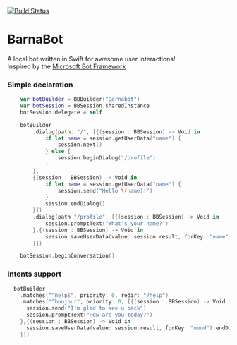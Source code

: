 [![Build Status](https://travis-ci.org/mb2dev/BarnaBot.svg?branch=master)](https://travis-ci.org/mb2dev/BarnaBot)
# BarnaBot

A local bot written in Swift for awesome user interactions!  
Inspired by the [Microsoft Bot Framework](https://dev.botframework.com)

### Simple declaration
```swift
    var botBuilder = BBBuilder("Barnabot")
    var botSession = BBSession.sharedInstance
    botSession.delegate = self

    botBuilder
        .dialog(path: "/", [{(session : BBSession) -> Void in
            if let name = session.getUserData("name") {
                session.next()
            } else {
                session.beginDialog("/profile")
            }
        },
        {(session : BBSession) -> Void in
            if let name = session.getUserData("name") {
                session.send("Hello \(name)!")
            }
            session.endDialog()
        }])
        .dialog(path "/profile", [{(session : BBSession) -> Void in
            session.promptText("What's your name?")
        },{(session : BBSession) -> Void in
            session.saveUserData(value: session.result, forKey: "name").endDialog()
        }])

    botSession.beginConversation()
```

### Intents support
```swift
  botBuilder
    .matches("^help$", priority: 0, redir: "/help")
    .matches("^bonjour", priority: 0, [{(session : BBSession) -> Void in
      session.send("I'm glad to see u back")
      session.promptText("How are you today?")
    },{(session : BBSession) -> Void in
      session.saveUserData(value: session.result, forKey: "mood").endDialog()
    }])
```
